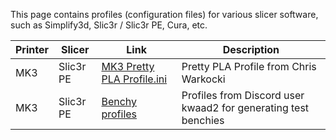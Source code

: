 This page contains profiles (configuration files) for various slicer software, such as Simplify3d, Slic3r / Slic3r PE, Cura, etc.

| Printer | Slicer    | Link                                                                                                                      | Description                                                    |
|---------|-----------|---------------------------------------------------------------------------------------------------------------------------|----------------------------------------------------------------|
| MK3     | Slic3r PE | [MK3 Pretty PLA Profile.ini](https://www.facebook.com/groups/Prusai3users/937992506385231/)                               | Pretty PLA Profile from Chris Warkocki                         |
| MK3     | Slic3r PE | [Benchy profiles](https://github.com/PrusaOwners/test-tools-and-objects/tree/master/tools/slicers/Slic3rPE/kwaad2/Benchy) | Profiles from Discord user kwaad2 for generating test benchies |

